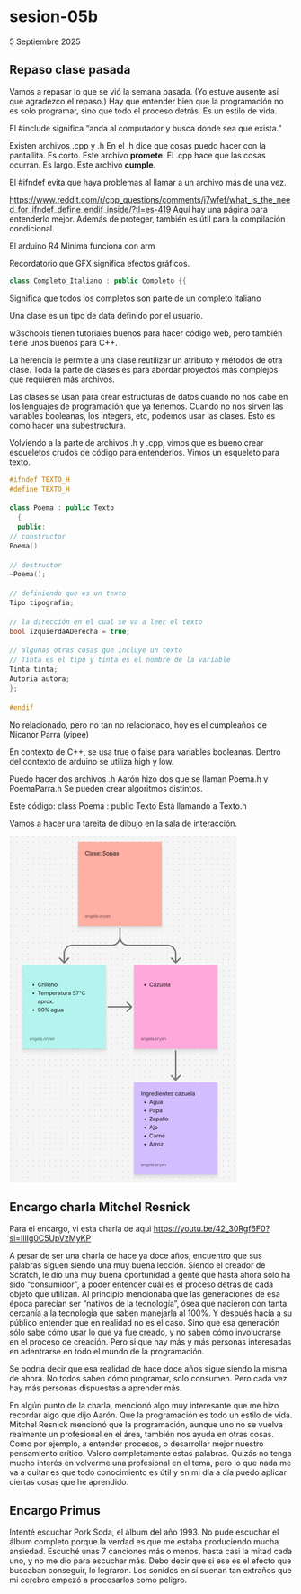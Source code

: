 # sesion-05b

5 Septiembre 2025

## Repaso clase pasada

Vamos a repasar lo que se vió la semana pasada. (Yo estuve ausente así que agradezco el repaso.)
Hay que entender bien que la programación no es solo programar, sino que todo el proceso detrás. Es un estilo de vida.

El #include significa “anda al computador y busca donde sea que exista.”

Existen archivos .cpp y .h
En el .h dice que cosas puedo hacer con la pantallita. Es corto. Este archivo **promete**.
El .cpp hace que las cosas ocurran. Es largo. Este archivo **cumple**.

El #ifndef evita que haya problemas al llamar a un archivo más de una vez.

<https://www.reddit.com/r/cpp_questions/comments/j7wfef/what_is_the_need_for_ifndef_define_endif_inside/?tl=es-419>
Aquí hay una página para entenderlo mejor. Además de proteger, también es útil para la compilación condicional.

El arduino R4 Minima funciona con arm

Recordatorio que GFX significa efectos gráficos.

```cpp
class Completo_Italiano : public Completo {{
```
Significa que todos los completos son parte de un completo italiano

Una clase es un tipo de data definido por el usuario. 

w3schools tienen tutoriales buenos para hacer código web, pero también tiene unos buenos para C++.

La herencia le permite a una clase reutilizar un atributo y métodos de otra clase. 
Toda la parte de clases es para abordar proyectos más complejos que requieren más archivos.

Las clases se usan para crear estructuras de datos cuando no nos cabe en los lenguajes de programación que ya tenemos. Cuando no nos sirven las variables booleanas, los integers, etc, podemos usar las clases. Esto es como hacer una subestructura.

Volviendo a la parte de archivos .h y .cpp, vimos que es bueno crear esqueletos crudos de código para entenderlos. Vimos un esqueleto para texto.

```cpp
#ifndef TEXTO_H
#define TEXTO_H

class Poema : public Texto
  {
  public:
// constructor
Poema()

// destructor
~Poema();

// definiendo que es un texto
Tipo tipografia;

// la dirección en el cual se va a leer el texto
bool izquierdaADerecha = true;

// algunas otras cosas que incluye un texto
// Tinta es el tipo y tinta es el nombre de la variable
Tinta tinta;
Autoria autora;
};

#endif

```

No relacionado, pero no tan no relacionado, hoy es el cumpleaños de Nicanor Parra (yipee)

En contexto de C++, se usa true o false para variables booleanas. Dentro del contexto de arduino se utiliza high y low.

Puedo hacer dos archivos .h
Aarón hizo dos que se llaman Poema.h y PoemaParra.h
Se pueden crear algoritmos distintos.

Este código: class Poema : public Texto
Está llamando a Texto.h

Vamos a hacer una tareita de dibujo en la sala de interacción.

![clase sopitas](./imagenes/clase_sopitas.png)

## Encargo charla Mitchel Resnick

Para el encargo, vi esta charla de aqui <https://youtu.be/42_30Rgf6F0?si=IllIg0C5UpVzMyKP>

A pesar de ser una charla de hace ya doce años, encuentro que sus palabras siguen siendo una muy buena lección.
Siendo el creador de Scratch, le dio una muy buena oportunidad a gente que hasta ahora solo ha sido “consumidor”, a poder entender cuál es el proceso detrás de cada objeto que utilizan.
Al principio mencionaba que las generaciones de esa época parecían ser “nativos de la tecnología”, ósea que nacieron con tanta cercanía a la tecnología que saben manejarla al 100%. Y después hacía a su público entender que en realidad no es el caso. Sino que esa generación sólo sabe cómo usar lo que ya fue creado, y no saben cómo involucrarse en el proceso de creación. Pero si que hay más y más personas interesadas en adentrarse en todo el mundo de la programación.

Se podría decir que esa realidad de hace doce años sigue siendo la misma de ahora. No todos saben cómo programar, solo consumen. Pero cada vez hay más personas dispuestas a aprender más.

En algún punto de la charla, mencionó algo muy interesante que me hizo recordar algo que dijo Aarón. Que la programación es todo un estilo de vida.
Mitchel Resnick mencionó que la programación, aunque uno no se vuelva realmente un profesional en el área, también nos ayuda en otras cosas. Como por ejemplo, a entender procesos, o desarrollar mejor nuestro pensamiento crítico. Valoro completamente estas palabras. Quizás no tenga mucho interés en volverme una profesional en el tema, pero lo que nada me va a quitar es que todo conocimiento es útil y en mi día a día puedo aplicar ciertas cosas que he aprendido.

## Encargo Primus

Intenté escuchar Pork Soda, el álbum del año 1993. No pude escuchar el álbum completo porque la verdad es que me estaba produciendo mucha ansiedad. Escuché unas 7 canciones más o menos, hasta casi la mitad cada uno, y no me dio para escuchar más. Debo decir que si ese es el efecto que buscaban conseguir, lo lograron. Los sonidos en sí suenan tan extraños que mi cerebro empezó a procesarlos como peligro.

